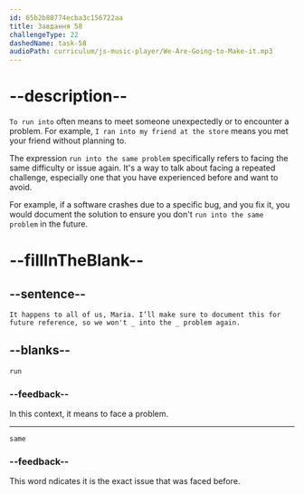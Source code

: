 ```yaml
---
id: 65b2b80774ecba3c156722aa
title: Завдання 58
challengeType: 22
dashedName: task-58
audioPath: curriculum/js-music-player/We-Are-Going-to-Make-it.mp3
---
```


<!--
AUDIO REFERENCE: 
Tom: "It happens to all of us, Maria. I’ll make sure to document this for future reference, so we won't _ into the _ problem again."
-->

# --description--

`To run into` often means to meet someone unexpectedly or to encounter a problem. For example, `I ran into my friend at the store` means you met your friend without planning to.

The expression `run into the same problem` specifically refers to facing the same difficulty or issue again. It's a way to talk about facing a repeated challenge, especially one that you have experienced before and want to avoid.

For example, if a software crashes due to a specific bug, and you fix it, you would document the solution to ensure you don't `run into the same problem` in the future.

# --fillInTheBlank--

## --sentence--

`It happens to all of us, Maria. I’ll make sure to document this for future reference, so we won't _ into the _ problem again.`

## --blanks--

`run`

### --feedback--

In this context, it means to face a problem.

---

`same`

### --feedback--

This word ndicates it is the exact issue that was faced before.
